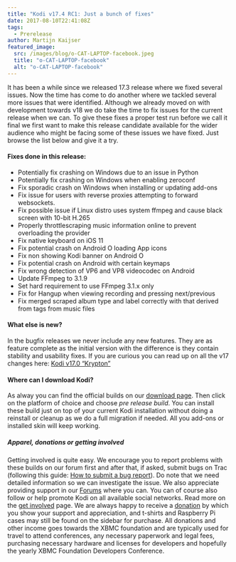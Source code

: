 ```yaml
---
title: "Kodi v17.4 RC1: Just a bunch of fixes"
date: 2017-08-10T22:41:08Z
tags:
  - Prerelease
author: Martijn Kaijser
featured_image:
  src: /images/blog/o-CAT-LAPTOP-facebook.jpeg
  title: "o-CAT-LAPTOP-facebook"
  alt: "o-CAT-LAPTOP-facebook"
---
```


It has been a while since we released 17.3 release where we fixed several issues. Now the time has come to do another where we tackled several more issues that were identified. Although we already moved on with development towards v18 we do take the time to fix issues for the current release when we can. To give these fixes a proper test run before we call it final we first want to make this release candidate available for the wider audience who might be facing some of these issues we have fixed. Just browse the list below and give it a try.

#### Fixes done in this release:

- Potentially fix crashing on Windows due to an issue in Python
- Potentially fix crashing on Windows when enabling zeroconf
- Fix sporadic crash on Windows when installing or updating add-ons
- Fix issue for users with reverse proxies attempting to forward websockets.
- Fix possible issue if Linux distro uses system ffmpeg and cause black screen with 10-bit H.265
- Properly throttlescraping music information online to prevent overloading the provider
- Fix native keyboard on iOS 11
- Fix potential crash on Android O loading App icons
- Fix non showing Kodi banner on Android O
- Fix potential crash on Android with certain keymaps
- Fix wrong detection of VP6 and VP8 videocodec on Android
- Update FFmpeg to 3.1.9
- Set hard requirement to use FFmpeg 3.1.x only
- Fix for Hangup when viewing recording and pressing next/previous
- Fix merged scraped album type and label correctly with that derived from tags from music files

#### What else is new?

In the bugfix releases we never include any new features. They are as feature complete as the initial version with the difference is they contain stability and usability fixes. If you are curious you can read up on all the v17 changes here: [Kodi v17.0 “Krypton”](https://kodi.tv/kodi17)

#### Where can I download Kodi?

As alway you can find the official builds on our [download page](https://kodi.tv/download). Then click on the platform of choice and choose _pre release build_. You can install these build just on top of your current Kodi installation without doing a reinstall or cleanup as we do a full migration if needed. All you add-ons or installed skin will keep working.

##### Apparel, donations or getting involved

Getting involved is quite easy. We encourage you to report problems with these builds on our forum first and after that, if asked, submit bugs on Trac (following this guide: [How to submit a bug report](https://kodi.wiki/view/HOW-TO:Submit_a_bug_report)). Do note that we need detailed information so we can investigate the issue. We also appreciate providing support in our [Forums](https://forum.kodi.tv/ "Kodi Forums") where you can. You can of course also follow or help promote Kodi on all available social networks. Read more on the [get involved](https://kodi.tv/get-involved) page. We are always happy to receive a [donation](https://kodi.tv/contribute/donate "Donate") by which you show your support and appreciation, and t-shirts and Raspberry Pi cases may still be found on the sidebar for purchase. All donations and other income goes towards the XBMC foundation and are typically used for travel to attend conferences, any necessary paperwork and legal fees, purchasing necessary hardware and licenses for developers and hopefully the yearly XBMC Foundation Developers Conference.
